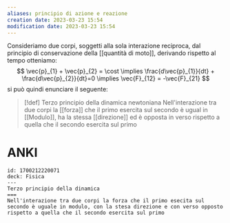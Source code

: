 ```yaml
---
aliases: principio di azione e reazione
creation date: 2023-03-23 15:54
modification date: 2023-03-23 15:54
---
```

Consideriamo due corpi, soggetti alla sola interazione reciproca, dal principio di conservazione della [[quantità di moto]], derivando rispetto al tempo otteniamo:
$$
\vec{p}_{1} + \vec{p}_{2} = \cost \implies \frac{d\vec{p}_{1}}{dt} + \frac{d\vec{p}_{2}}{dt}=0 \implies \vec{F}_{12} = -\vec{F}_{21}  
$$
si può quindi enunciare il seguente:

>[!def] Terzo principio della dinamica newtoniana
>Nell'interazione tra due corpi la [[forza]] che il primo esercita sul secondo è ugual in [[Modulo]], ha la stessa [[direzione]] ed è opposta in verso rispetto a quella che il secondo esercita sul primo

# ANKI

```anki
id: 1700212220071
deck: Fisica
---
Terzo principio della dinamica
===
Nell'interazione tra due corpi la forza che il primo esecita sul secondo è uguale in modulo, con la stesa direzione e con verso opposto rispetto a quella che il secondo esercita sul primo
```


